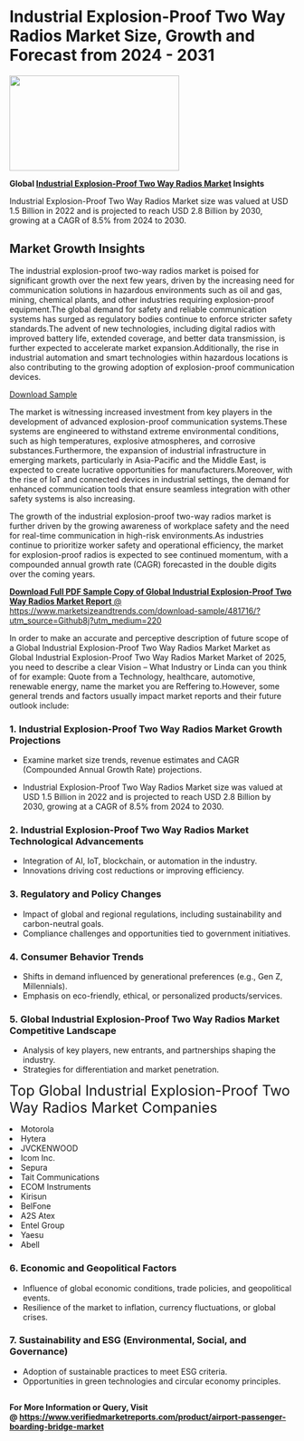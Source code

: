 <H1>Industrial Explosion-Proof Two Way Radios Market Size, Growth and Forecast from 2024 - 2031</H1><img class="aligncenter size-medium wp-image-584254" src="https://thirdeyenews.in/wp-content/uploads/2024/09/Global-Market-Research-300x168.jpeg" alt="" width="300" height="168" /><p><strong>Global&nbsp;<a href="https://www.marketsizeandtrends.com/download-sample/481716/?utm_source=Github8j?utm_medium=220">Industrial Explosion-Proof Two Way Radios Market</a> Insights</strong></p><p>Industrial Explosion-Proof Two Way Radios Market size was valued at USD 1.5 Billion in 2022 and is projected to reach USD 2.8 Billion by 2030, growing at a CAGR of 8.5% from 2024 to 2030.</p><p><h2>Market Growth Insights</h2> <p>The industrial explosion-proof two-way radios market is poised for significant growth over the next few years, driven by the increasing need for communication solutions in hazardous environments such as oil and gas, mining, chemical plants, and other industries requiring explosion-proof equipment.The global demand for safety and reliable communication systems has surged as regulatory bodies continue to enforce stricter safety standards.The advent of new technologies, including digital radios with improved battery life, extended coverage, and better data transmission, is further expected to accelerate market expansion.Additionally, the rise in industrial automation and smart technologies within hazardous locations is also contributing to the growing adoption of explosion-proof communication devices.</p> <p><a href="#">Download Sample</a></p> <p>The market is witnessing increased investment from key players in the development of advanced explosion-proof communication systems.These systems are engineered to withstand extreme environmental conditions, such as high temperatures, explosive atmospheres, and corrosive substances.Furthermore, the expansion of industrial infrastructure in emerging markets, particularly in Asia-Pacific and the Middle East, is expected to create lucrative opportunities for manufacturers.Moreover, with the rise of IoT and connected devices in industrial settings, the demand for enhanced communication tools that ensure seamless integration with other safety systems is also increasing.</p> <p>The growth of the industrial explosion-proof two-way radios market is further driven by the growing awareness of workplace safety and the need for real-time communication in high-risk environments.As industries continue to prioritize worker safety and operational efficiency, the market for explosion-proof radios is expected to see continued momentum, with a compounded annual growth rate (CAGR) forecasted in the double digits over the coming years.</p> <p><a href="#"></p><p><span class=""><strong>Download Full PDF Sample Copy of Global Industrial Explosion-Proof Two Way Radios Market Report</strong> @ <a href="https://www.marketsizeandtrends.com/download-sample/481716/?utm_source=Github8j?utm_medium=220" target="_blank">https://www.marketsizeandtrends.com/download-sample/481716/?utm_source=Github8j?utm_medium=220</a></span></p><p>In order to make an accurate and perceptive description of future scope of a Global&nbsp;Industrial Explosion-Proof Two Way Radios Market Market as Global&nbsp;Industrial Explosion-Proof Two Way Radios Market Market of 2025, you need to describe a clear Vision &ndash; What Industry or Linda can you think of for example: Quote from a Technology, healthcare, automotive, renewable energy, name the market you are Reffering to.However, some general trends and factors usually impact market reports and their future outlook include:</p><h3>1.&nbsp;<strong>Industrial Explosion-Proof Two Way Radios Market Growth Projections</strong></h3><ul><li>Examine market size trends, revenue estimates and CAGR (Compounded Annual Growth Rate) projections.</li><li><p>Industrial Explosion-Proof Two Way Radios Market size was valued at USD 1.5 Billion in 2022 and is projected to reach USD 2.8 Billion by 2030, growing at a CAGR of 8.5% from 2024 to 2030.</p></li></ul><h3>2.&nbsp;<strong>Industrial Explosion-Proof Two Way Radios Market Technological Advancements</strong></h3><ul><li>Integration of AI, IoT, blockchain, or automation in the industry.</li><li>Innovations driving cost reductions or improving efficiency.</li></ul><h3>3.&nbsp;<strong>Regulatory and Policy Changes</strong></h3><ul><li>Impact of global and regional regulations, including sustainability and carbon-neutral goals.</li><li>Compliance challenges and opportunities tied to government initiatives.</li></ul><h3>4.&nbsp;<strong>Consumer Behavior Trends</strong></h3><ul><li>Shifts in demand influenced by generational preferences (e.g., Gen Z, Millennials).</li><li>Emphasis on eco-friendly, ethical, or personalized products/services.</li></ul><h3>5.&nbsp;<strong>Global Industrial Explosion-Proof Two Way Radios Market Competitive Landscape</strong></h3><ul><li>Analysis of key players, new entrants, and partnerships shaping the industry.</li><li>Strategies for differentiation and market penetration.</li></ul><p data-pm-slice="1 1 []"><span style="color: inherit; font-family: inherit; font-size: 25px;">Top Global Industrial Explosion-Proof Two Way Radios Market Companies</span></p><div class="" data-test-id=""><p><li>Motorola</li><li> Hytera</li><li> JVCKENWOOD</li><li> Icom Inc.</li><li> Sepura</li><li> Tait Communications</li><li> ECOM Instruments</li><li> Kirisun</li><li> BelFone</li><li> A2S Atex</li><li> Entel Group</li><li> Yaesu</li><li> Abell</li></p></div><h3>6.&nbsp;<strong>Economic and Geopolitical Factors</strong></h3><ul><li>Influence of global economic conditions, trade policies, and geopolitical events.</li><li>Resilience of the market to inflation, currency fluctuations, or global crises.</li></ul><h3>7.&nbsp;<strong>Sustainability and ESG (Environmental, Social, and Governance)</strong></h3><ul><li>Adoption of sustainable practices to meet ESG criteria.</li><li>Opportunities in green technologies and circular economy principles.</li></ul><h2><strong style="font-size: 14px;">For More Information or Query, Visit @&nbsp;</strong><a style="background-color: #ffffff; font-size: 14px;" href="https://www.marketsizeandtrends.com/report/industrial-explosion-proof-two-way-radios-market/" target="_blank">https://www.verifiedmarketreports.com/product/airport-passenger-boarding-bridge-market</a></h2>